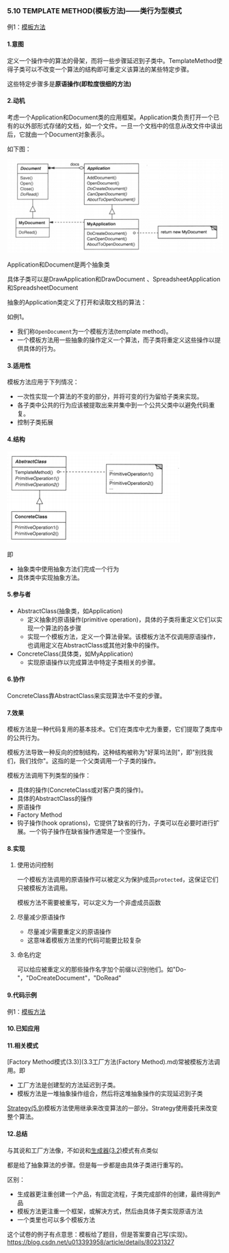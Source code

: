 ### 5.10 TEMPLATE METHOD(模板方法)——类行为型模式

例1：[模板方法](code/5.10模板方法/模板方法)

#### 1.意图

定义一个操作中的算法的骨架，而将一些步骤延迟到子类中。TemplateMethod使得子类可以不改变一个算法的结构即可重定义该算法的某些特定步骤。

这些特定步骤多是**原语操作(即粒度很细的方法)**

#### 2.动机

考虑一个Application和Document类的应用框架。Application类负责打开一个已有的以外部形式存储的文档，如一个文件。一旦一个文档中的信息从改文件中读出后，它就由一个Document对象表示。

如下图：

![](pic/36.png)

Application和Document是两个抽象类

具体子类可以是DrawApplication和DrawDocument 、SpreadsheetApplication和SpreadsheetDocument

抽象的Application类定义了打开和读取文档的算法：

如例1。

* 我们称`OpenDocument`为一个模板方法(template method)。
* 一个模板方法用一些抽象的操作定义一个算法，而子类将重定义这些操作以提供具体的行为。

#### 3.适用性

模板方法应用于下列情况：

* 一次性实现一个算法的不变的部分，并将可变的行为留给子类来实现。
* 各子类中公共的行为应该被提取出来并集中到一个公共父类中以避免代码重复。
* 控制子类拓展 

#### 4.结构

![](pic/37.png)

即

* 抽象类中使用抽象方法们完成一个行为
* 具体类中实现抽象方法。

#### 5.参与者

* AbstractClass(抽象类，如Application)
  * 定义抽象的原语操作(primitive operation)，具体的子类将重定义它们以实现一个算法的各步骤
  * 实现一个模板方法，定义一个算法骨架。该模板方法不仅调用原语操作，也调用定义在AbstractClass或其他对象中的操作。
* ConcreteClass(具体类，如MyApplication)
  * 实现原语操作以完成算法中特定子类相关的步骤。

#### 6.协作

ConcreteClass靠AbstractClass来实现算法中不变的步骤。

#### 7.效果

模板方法是一种代码复用的基本技术。它们在类库中尤为重要，它们提取了类库中的公共行为。

模板方法导致一种反向的控制结构，这种结构被称为"好莱坞法则"，即"别找我们，我们找你"。这指的是一个父类调用一个子类的操作。

模板方法调用下列类型的操作：

* 具体的操作(ConcreteClass或对客户类的操作)。
* 具体的AbstractClass的操作
* 原语操作
* Factory Method
* 钩子操作(hook oprations)，它提供了缺省的行为，子类可以在必要时进行扩展。一个钩子操作在缺省操作通常是一个空操作。

#### 8.实现

1. 使用访问控制

   一个模板方法调用的原语操作可以被定义为保护成员`protected`，这保证它们只被模板方法调用。

   模板方法不需要被重写，可以定义为一个非虚成员函数

2. 尽量减少原语操作

   * 尽量减少需要重定义的原语操作
   * 这意味着模板方法里的代码可能要比较复杂

3. 命名约定

   可以给应被重定义的那些操作名字加个前缀以识别他们。如"Do-"，"DoCreateDocument"，"DoRead"

#### 9.代码示例

例1：[模板方法](code/5.10模板方法/模板方法)

#### 10.已知应用

#### 11.相关模式

[Factory Method模式(3.3)](3.3工厂方法(Factory Method).md)常被模板方法调用。即

* 工厂方法是创建型的方法延迟到子类。
* 模板方法是一堆抽象操作组合，然后将这堆抽象操作的实现延迟到子类

[Strategy(5.9)](5.9策略(Strategy).md)模板方法使用继承来改变算法的一部分。Strategy使用委托来改变整个算法。

#### 12.总结

与其说和工厂方法像，不如说和[生成器(3.2)](3.2生成器(Builder).md)模式有点类似

都是给了抽象算法的步骤。但是每一步都是由具体子类进行重写的。

区别：

*  生成器更注重创建一个产品，有固定流程，子类完成部件的创建，最终得到产品
* 模板方法更注重一个框架，或解决方式，然后由具体子类实现原语方法
* 一个类里也可以多个模板方法

这个试卷的例子有点意思：模板给了题目，但是答案要自己写(实现)。https://blog.csdn.net/u013393958/article/details/80231327

